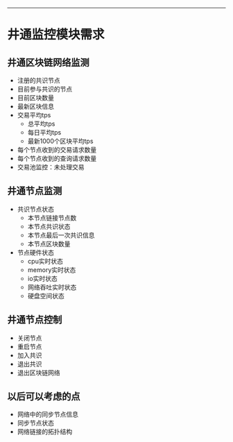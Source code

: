 ***
井通监控模块需求
===
## 井通区块链网络监测
* 注册的共识节点
* 目前参与共识的节点
* 目前区块数量
* 最新区块信息
* 交易平均tps
	* 总平均tps
	* 每日平均tps
	* 最新1000个区块平均tps	
* 每个节点收到的交易请求数量
* 每个节点收到的查询请求数量
* 交易池监控：未处理交易


## 井通节点监测
* 共识节点状态
	* 本节点链接节点数
	* 本节点共识状态
	* 本节点最后一次共识信息
	* 本节点区块数量
* 节点硬件状态
	* cpu实时状态
	* memory实时状态
	* io实时状态
	* 网络吞吐实时状态
	* 硬盘空间状态

	
## 井通节点控制
* 关闭节点
* 重启节点
* 加入共识
* 退出共识
* 退出区块链网络


## 以后可以考虑的点
* 网络中的同步节点信息
* 同步节点状态
* 网络链接的拓扑结构